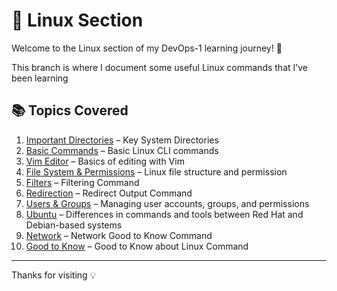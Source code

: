# 🐧 Linux Section

Welcome to the Linux section of my DevOps-1 learning journey! 🚀

This branch is where I document some useful Linux commands that I’ve been learning

## 📚 Topics Covered

1. [Important Directories](./1_ImportantDirectory.md) – Key System Directories
2. [Basic Commands](./2_BasicCommand.md) – Basic Linux CLI commands
3. [Vim Editor](./3_VimEditor.md) – Basics of editing with Vim
4. [File System & Permissions](./4_FileSystemPermission.md) – Linux file structure and permission
5. [Filters](./5_Filter.md) – Filtering Command
6. [Redirection](./6_Redirection.md) – Redirect Output Command 
7. [Users & Groups](./7_UsersGroups.md) – Managing user accounts, groups, and permissions
8. [Ubuntu](./8_Ubuntu.md) – Differences in commands and tools between Red Hat and Debian-based systems
9. [Network](./9_NetworkCommand.md) – Network Good to Know Command
10. [Good to Know](./Good_to_Know.md) – Good to Know about Linux Command

---
Thanks for visiting 💡
